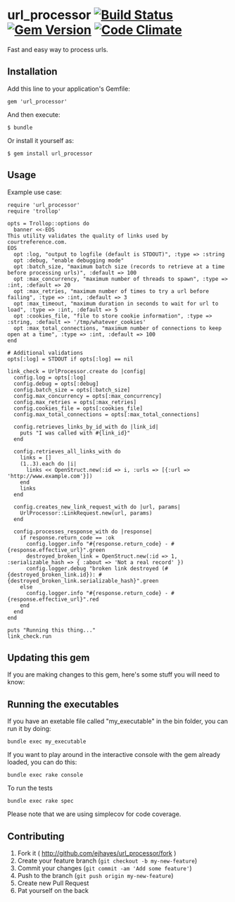 # url_processor [![Build Status](https://travis-ci.org/ejhayes/url_processor.png?branch=master)](https://travis-ci.org/ejhayes/url_processor) [![Gem Version](https://badge.fury.io/rb/url_processor.png)](http://badge.fury.io/rb/url_processor) [![Code Climate](https://codeclimate.com/github/ejhayes/url_processor.png)](https://codeclimate.com/github/ejhayes/url_processor)

Fast and easy way to process urls.

## Installation

Add this line to your application's Gemfile:

    gem 'url_processor'

And then execute:

    $ bundle

Or install it yourself as:

    $ gem install url_processor

## Usage

Example use case:

    require 'url_processor'
    require 'trollop'

    opts = Trollop::options do
      banner <<-EOS
    This utility validates the quality of links used by courtreference.com.
    EOS
      opt :log, "output to logfile (default is STDOUT)", :type => :string
      opt :debug, "enable debugging mode"
      opt :batch_size, "maximum batch size (records to retrieve at a time before processing urls)", :default => 100
      opt :max_concurrency, "maximum number of threads to spawn", :type => :int, :default => 20
      opt :max_retries, "maximum number of times to try a url before failing", :type => :int, :default => 3
      opt :max_timeout, "maximum duration in seconds to wait for url to load", :type => :int, :default => 5
      opt :cookies_file, "file to store cookie information", :type => :string, :default => '/tmp/whatever_cookies'
      opt :max_total_connections, "maximum number of connections to keep open at a time", :type => :int, :default => 100
    end

    # Additional validations
    opts[:log] = STDOUT if opts[:log] == nil

    link_check = UrlProcessor.create do |config|
      config.log = opts[:log]
      config.debug = opts[:debug]
      config.batch_size = opts[:batch_size]
      config.max_concurrency = opts[:max_concurrency]
      config.max_retries = opts[:max_retries]
      config.cookies_file = opts[:cookies_file]
      config.max_total_connections = opts[:max_total_connections]

      config.retrieves_links_by_id_with do |link_id|
        puts "I was called with #{link_id}"
      end

      config.retrieves_all_links_with do
        links = []
        (1..3).each do |i|
          links << OpenStruct.new(:id => i, :urls => [{:url => 'http://www.example.com'}])
        end
        links
      end

      config.creates_new_link_request_with do |url, params|
        UrlProcessor::LinkRequest.new(url, params)
      end

      config.processes_response_with do |response|
        if response.return_code == :ok
          config.logger.info "#{response.return_code} - #{response.effective_url}".green
          destroyed_broken_link = OpenStruct.new(:id => 1, :serializable_hash => { :about => 'Not a real record' })
          config.logger.debug "broken link destroyed (#{destroyed_broken_link.id}): #{destroyed_broken_link.serializable_hash}".green
        else
          config.logger.info "#{response.return_code} - #{response.effective_url}".red
        end
      end
    end

    puts "Running this thing..."
    link_check.run

## Updating this gem

If you are making changes to this gem, here's some stuff you will need to know:

## Running the executables

If you have an exetable file called "my_executable" in the bin folder, you can run it by doing:

    bundle exec my_executable

If you want to play around in the interactive console with the gem already loaded, you can do this:

    bundle exec rake console

To run the tests

    bundle exec rake spec

Please note that we are using simplecov for code coverage.

## Contributing

1. Fork it ( http://github.com/ejhayes/url_processor/fork )
2. Create your feature branch (`git checkout -b my-new-feature`)
3. Commit your changes (`git commit -am 'Add some feature'`)
4. Push to the branch (`git push origin my-new-feature`)
5. Create new Pull Request
6. Pat yourself on the back
